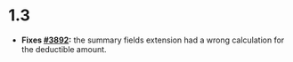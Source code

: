 # 1.3

* **Fixes [#3892](https://civicoop.plan.io/issues/3892):** the summary fields extension had a wrong calculation for the deductible amount.
